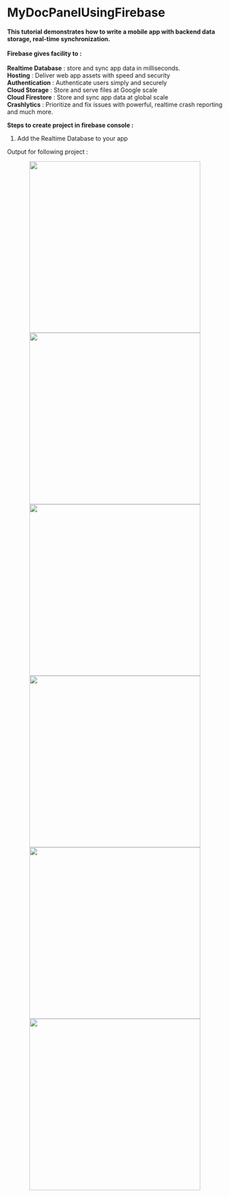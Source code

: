 # MyDocPanelUsingFirebase

<b>This tutorial demonstrates how to write a mobile app with backend data storage, real-time synchronization.</b><br><br>
<b>Firebase gives facility to :</b><br><br>
<b>Realtime Database</b> : store and sync app data in milliseconds.<br>
<b>Hosting</b> : Deliver web app assets with speed and security<br>
<b>Authentication</b> : Authenticate users simply and securely<br>
<b>Cloud Storage</b> : Store and serve files at Google scale<br>
<b>Cloud Firestore</b> : Store and sync app data at global scale<br>
<b>Crashlytics</b> : Prioritize and fix issues with powerful, realtime crash reporting<br>
    and much more.
    
<b>Steps to create project in firebase console : </b>
1. Add the Realtime Database to your app

    
Output for following project :
<div align="center">
    <img src="https://user-images.githubusercontent.com/35371687/48602507-58918500-e999-11e8-849c-e57b3db23130.png" width="400px" hspace="20"></img> 
    <img src="https://user-images.githubusercontent.com/35371687/48602509-592a1b80-e999-11e8-9752-cec3c68bb42e.png" width="400px"></img> 
</div>

<div align="center">
    <img src="https://user-images.githubusercontent.com/35371687/48602479-49123c00-e999-11e8-99e2-b3381f369935.png" width="400px" hspace="20"></img> 
     <img src="https://user-images.githubusercontent.com/35371687/48602482-49aad280-e999-11e8-98ee-e9fce96d63f6.png" width="400px"></img>
</div>


<div align="center">
    <img src="https://user-images.githubusercontent.com/35371687/48602484-4adbff80-e999-11e8-9ece-c2ccb7dd9445.png" width="400px" hspace="20"></img> 
    <img src="https://user-images.githubusercontent.com/35371687/48602487-4ca5c300-e999-11e8-95c9-8c6a20cc2777.png" width="400px"></img> 
</div>


   
    
